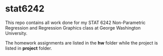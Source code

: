# stat6242
This repo contains all work done for my STAT 6242 Non-Parametric Regression and
Regression Graphics class at George Washington University.

The homework assignments are listed in the **hw** folder while
the project is listed in **project** folder.
